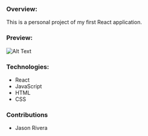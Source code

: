 ### Overview:

This is a personal project of my first React application.

### Preview:

![Alt Text](https://media.giphy.com/media/lAbtx81jZ1OVdX0JD8/giphy.gif)

### Technologies:
- React
- JavaScript
- HTML
- CSS

### Contributions
- Jason Rivera